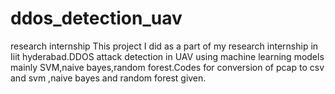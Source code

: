 # ddos_detection_uav
research internship
This project I did as a part of my research internship in Iiit hyderabad.DDOS attack detection in UAV using machine learning models mainly SVM,naive bayes,random forest.Codes for conversion of pcap to csv and svm ,naive bayes and random forest given.
